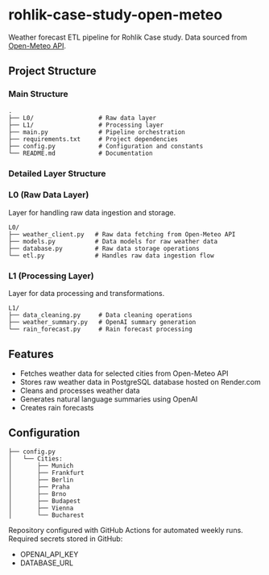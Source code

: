 # rohlik-case-study-open-meteo

Weather forecast ETL pipeline for Rohlik Case study. Data sourced from [Open-Meteo API](https://open-meteo.com).

## Project Structure

### Main Structure

```
.
├── L0/                  # Raw data layer
├── L1/                  # Processing layer
├── main.py              # Pipeline orchestration
├── requirements.txt     # Project dependencies
├── config.py            # Configuration and constants
└── README.md            # Documentation
```

### Detailed Layer Structure

### L0 (Raw Data Layer)

Layer for handling raw data ingestion and storage.

```
L0/
├── weather_client.py   # Raw data fetching from Open-Meteo API
├── models.py           # Data models for raw weather data
├── database.py         # Raw data storage operations
└── etl.py              # Handles raw data ingestion flow
```

### L1 (Processing Layer)

Layer for data processing and transformations.

```
L1/
├── data_cleaning.py     # Data cleaning operations
├── weather_summary.py   # OpenAI summary generation
└── rain_forecast.py     # Rain forecast processing
```

## Features

- Fetches weather data for selected cities from Open-Meteo API
- Stores raw weather data in PostgreSQL database hosted on Render.com
- Cleans and processes weather data
- Generates natural language summaries using OpenAI
- Creates rain forecasts

## Configuration
```
├── config.py         
│   └── Cities:       
│       ├── Munich     
│       ├── Frankfurt 
│       ├── Berlin     
│       ├── Praha      
│       ├── Brno       
│       ├── Budapest
│       ├── Vienna    
│       └── Bucharest  
```
Repository configured with GitHub Actions for automated weekly runs.
Required secrets stored in GitHub:
- OPENAI_API_KEY       
- DATABASE_URL         
